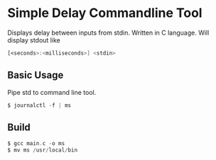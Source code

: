 # Simple Delay Commandline Tool

Displays delay between inputs from stdin. Written in C language. Will display stdout like 
```asm
[<seconds>:<milliseconds>] <stdin>
```

## Basic Usage 
Pipe std to command line tool. 
```asm
$ journalctl -f | ms
```

## Build 
```asm
$ gcc main.c -o ms 
$ mv ms /usr/local/bin
```